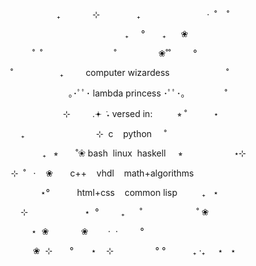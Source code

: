 <p align="center">
&nbsp;&nbsp;&nbsp;&nbsp;&nbsp;&nbsp;&nbsp;&nbsp;&nbsp;&nbsp;&nbsp;&nbsp;&nbsp;₊&nbsp;&nbsp;&nbsp;&nbsp;&nbsp;&nbsp;&nbsp;&nbsp;&nbsp;&nbsp;&nbsp;&nbsp;&nbsp;⊹&nbsp;&nbsp;&nbsp;&nbsp;&nbsp;&nbsp;&nbsp;&nbsp;&nbsp;&nbsp;&nbsp;&nbsp;&nbsp;&nbsp;&nbsp;₊&nbsp;&nbsp;&nbsp;&nbsp;&nbsp;&nbsp;&nbsp;&nbsp;&nbsp;&nbsp;&nbsp;&nbsp;&nbsp;&nbsp;&nbsp;&nbsp;&nbsp;&nbsp;&nbsp;&nbsp;&nbsp;&nbsp;&nbsp;&nbsp;&nbsp;&nbsp;&nbsp;‧&nbsp;&nbsp;˚&nbsp;&nbsp;&nbsp;&nbsp;˚
<p>
<p align="center">
&nbsp;&nbsp;&nbsp;&nbsp;&nbsp;&nbsp;&nbsp;&nbsp;&nbsp;&nbsp;&nbsp;&nbsp;&nbsp;&nbsp;&nbsp;&nbsp;&nbsp;&nbsp;&nbsp;&nbsp;&nbsp;&nbsp;&nbsp;&nbsp;&nbsp;&nbsp;&nbsp;&nbsp;&nbsp;&nbsp;&nbsp;&nbsp;&nbsp;&nbsp;&nbsp;&nbsp;&nbsp;&nbsp;&nbsp;&nbsp;&nbsp;₊&nbsp;&nbsp;&nbsp;&nbsp;&nbsp;°&nbsp;&nbsp;&nbsp;&nbsp;&nbsp;&nbsp;&nbsp;₊&nbsp;&nbsp;&nbsp;&nbsp;&nbsp;&nbsp;❀&nbsp;&nbsp;&nbsp;&nbsp;&nbsp;&nbsp;&nbsp;&nbsp;&nbsp;&nbsp;&nbsp;&nbsp;&nbsp;&nbsp;&nbsp;&nbsp;&nbsp;
<p>
<p align="center">
&nbsp;&nbsp;&nbsp;˚&nbsp;&nbsp;˚&nbsp;&nbsp;&nbsp;&nbsp;&nbsp;&nbsp;&nbsp;&nbsp;&nbsp;&nbsp;&nbsp;&nbsp;&nbsp;&nbsp;&nbsp;&nbsp;&nbsp;&nbsp;&nbsp;&nbsp;&nbsp;&nbsp;&nbsp;&nbsp;&nbsp;&nbsp;&nbsp;&nbsp;&nbsp;˚&nbsp;&nbsp;&nbsp;&nbsp;&nbsp;&nbsp;&nbsp;&nbsp;&nbsp;&nbsp;&nbsp;&nbsp;&nbsp;&nbsp;&nbsp;&nbsp;&nbsp;❀˚˚&nbsp;&nbsp;&nbsp;&nbsp;&nbsp;&nbsp;&nbsp;&nbsp;&nbsp;°&nbsp;&nbsp;&nbsp;&nbsp;&nbsp;&nbsp;&nbsp;&nbsp;&nbsp;&nbsp;&nbsp;&nbsp;&nbsp;
<p>
<p align="center">
&nbsp;˚&nbsp;&nbsp;&nbsp;&nbsp;&nbsp;&nbsp;&nbsp;&nbsp;&nbsp;&nbsp;&nbsp;&nbsp;&nbsp;&nbsp;&nbsp;&nbsp;&nbsp;&nbsp;&nbsp;₊&nbsp;&nbsp;&nbsp;&nbsp;&nbsp;&nbsp;&nbsp;&nbsp;&nbsp;computer&nbsp;wizardess&nbsp;&nbsp;&nbsp;&nbsp;&nbsp;&nbsp;&nbsp;&nbsp;&nbsp;&nbsp;&nbsp;&nbsp;&nbsp;&nbsp;&nbsp;&nbsp;&nbsp;&nbsp;&nbsp;&nbsp;&nbsp;&nbsp;&nbsp;˚&nbsp;&nbsp;&nbsp;&nbsp;&nbsp;&nbsp;&nbsp;
<p>
<p align="center">
&nbsp;&nbsp;&nbsp;&nbsp;&nbsp;&nbsp;&nbsp;&nbsp;&nbsp;&nbsp;&nbsp;&nbsp;&nbsp;&nbsp;&nbsp;&nbsp;&nbsp;&nbsp;&nbsp;&nbsp;&nbsp;&nbsp;&nbsp;&nbsp;&nbsp;&nbsp;｡･ﾟﾟ･&nbsp;lambda&nbsp;princess&nbsp;･ﾟﾟ･｡&nbsp;&nbsp;&nbsp;&nbsp;&nbsp;&nbsp;&nbsp;&nbsp;&nbsp;&nbsp;&nbsp;&nbsp;&nbsp;&nbsp;&nbsp;&nbsp;˚&nbsp;&nbsp;&nbsp;&nbsp;&nbsp;&nbsp;&nbsp;&nbsp;&nbsp;
<p>
<p align="center">
&nbsp;&nbsp;&nbsp;&nbsp;&nbsp;&nbsp;&nbsp;&nbsp;&nbsp;&nbsp;&nbsp;&nbsp;&nbsp;&nbsp;&nbsp;&nbsp;&nbsp;&nbsp;&nbsp;⊹&nbsp;&nbsp;&nbsp;&nbsp;&nbsp;&nbsp;&nbsp;&nbsp;&nbsp;.𖥔&nbsp;݁&nbsp;˖&nbsp;versed&nbsp;in:&nbsp;&nbsp;&nbsp;&nbsp;&nbsp;&nbsp;&nbsp;&nbsp;&nbsp;&nbsp;⭒&nbsp;˚&nbsp;&nbsp;&nbsp;&nbsp;&nbsp;&nbsp;&nbsp;&nbsp;&nbsp;&nbsp;&nbsp;⋆&nbsp;&nbsp;&nbsp;&nbsp;&nbsp;&nbsp;&nbsp;&nbsp;
<p>
<p align="center">
&nbsp;₊&nbsp;&nbsp;&nbsp;&nbsp;&nbsp;&nbsp;&nbsp;&nbsp;&nbsp;&nbsp;&nbsp;&nbsp;&nbsp;&nbsp;&nbsp;&nbsp;&nbsp;&nbsp;&nbsp;&nbsp;&nbsp;&nbsp;&nbsp;&nbsp;&nbsp;&nbsp;&nbsp;&nbsp;&nbsp;⊹&nbsp;&nbsp;c&nbsp;&nbsp;&nbsp;&nbsp;python&nbsp;&nbsp;&nbsp;&nbsp;&nbsp;˚&nbsp;&nbsp;&nbsp;&nbsp;&nbsp;&nbsp;&nbsp;&nbsp;&nbsp;&nbsp;&nbsp;&nbsp;&nbsp;&nbsp;&nbsp;&nbsp;&nbsp;&nbsp;&nbsp;&nbsp;&nbsp;&nbsp;&nbsp;&nbsp;&nbsp;&nbsp;&nbsp;&nbsp;
<p>
<p align="center">
&nbsp;&nbsp;&nbsp;&nbsp;&nbsp;&nbsp;&nbsp;&nbsp;&nbsp;&nbsp;&nbsp;&nbsp;&nbsp;&nbsp;&nbsp;₊&nbsp;&nbsp;&nbsp;⭒&nbsp;&nbsp;&nbsp;&nbsp;&nbsp;&nbsp;&nbsp;˚❀&nbsp;bash&nbsp;&nbsp;linux&nbsp;&nbsp;haskell&nbsp;&nbsp;&nbsp;&nbsp;&nbsp;⭒&nbsp;&nbsp;&nbsp;&nbsp;&nbsp;&nbsp;&nbsp;&nbsp;&nbsp;&nbsp;&nbsp;&nbsp;&nbsp;&nbsp;&nbsp;&nbsp;&nbsp;&nbsp;&nbsp;&nbsp;&nbsp;⋆⊹&nbsp;
<p>
<p align="center">
&nbsp;&nbsp;&nbsp;&nbsp;&nbsp;⊹&nbsp;&nbsp;˚&nbsp;&nbsp;&nbsp;‧&nbsp;&nbsp;&nbsp;&nbsp;❀&nbsp;&nbsp;&nbsp;&nbsp;&nbsp;&nbsp;&nbsp;c++&nbsp;&nbsp;&nbsp;&nbsp;vhdl&nbsp;&nbsp;&nbsp;&nbsp;math+algorithms&nbsp;&nbsp;&nbsp;&nbsp;&nbsp;&nbsp;&nbsp;&nbsp;&nbsp;&nbsp;&nbsp;&nbsp;&nbsp;&nbsp;&nbsp;&nbsp;&nbsp;&nbsp;&nbsp;&nbsp;&nbsp;&nbsp;&nbsp;&nbsp;&nbsp;
<p>
<p align="center">
&nbsp;&nbsp;&nbsp;&nbsp;&nbsp;&nbsp;&nbsp;&nbsp;&nbsp;&nbsp;&nbsp;&nbsp;&nbsp;&nbsp;&nbsp;⋆°&nbsp;&nbsp;&nbsp;&nbsp;&nbsp;&nbsp;&nbsp;&nbsp;&nbsp;&nbsp;&nbsp;html+css&nbsp;&nbsp;&nbsp;&nbsp;common&nbsp;lisp&nbsp;&nbsp;&nbsp;&nbsp;&nbsp;&nbsp;&nbsp;&nbsp;&nbsp;&nbsp;₊&nbsp;&nbsp;&nbsp;⋆&nbsp;&nbsp;&nbsp;&nbsp;&nbsp;&nbsp;&nbsp;&nbsp;&nbsp;&nbsp;&nbsp;&nbsp;&nbsp;
<p>
<p align="center">
⊹&nbsp;&nbsp;&nbsp;&nbsp;&nbsp;&nbsp;&nbsp;&nbsp;&nbsp;&nbsp;&nbsp;&nbsp;&nbsp;&nbsp;&nbsp;&nbsp;&nbsp;&nbsp;&nbsp;&nbsp;&nbsp;&nbsp;&nbsp;⋆&nbsp;&nbsp;°&nbsp;&nbsp;&nbsp;&nbsp;&nbsp;&nbsp;&nbsp;&nbsp;&nbsp;₊&nbsp;&nbsp;&nbsp;&nbsp;&nbsp;&nbsp;˚&nbsp;&nbsp;&nbsp;&nbsp;&nbsp;&nbsp;&nbsp;&nbsp;&nbsp;&nbsp;&nbsp;&nbsp;&nbsp;&nbsp;&nbsp;&nbsp;&nbsp;&nbsp;&nbsp;&nbsp;&nbsp;&nbsp;˚&nbsp;❀&nbsp;&nbsp;&nbsp;&nbsp;&nbsp;&nbsp;&nbsp;&nbsp;&nbsp;&nbsp;
<p>
<p align="center">
&nbsp;&nbsp;&nbsp;&nbsp;⋆&nbsp;&nbsp;❀&nbsp;&nbsp;&nbsp;&nbsp;&nbsp;&nbsp;&nbsp;&nbsp;&nbsp;&nbsp;&nbsp;&nbsp;&nbsp;❀&nbsp;&nbsp;&nbsp;&nbsp;&nbsp;&nbsp;&nbsp;&nbsp;‧&nbsp;&nbsp;‧&nbsp;&nbsp;&nbsp;&nbsp;&nbsp;&nbsp;&nbsp;&nbsp;&nbsp;°&nbsp;&nbsp;&nbsp;&nbsp;&nbsp;&nbsp;&nbsp;&nbsp;&nbsp;&nbsp;&nbsp;&nbsp;&nbsp;&nbsp;&nbsp;&nbsp;&nbsp;&nbsp;&nbsp;&nbsp;&nbsp;&nbsp;&nbsp;&nbsp;&nbsp;&nbsp;&nbsp;&nbsp;&nbsp;&nbsp;&nbsp;&nbsp;&nbsp;&nbsp;&nbsp;&nbsp;
<p>
<p align="center">
&nbsp;&nbsp;&nbsp;&nbsp;&nbsp;&nbsp;&nbsp;&nbsp;❀&nbsp;&nbsp;⊹&nbsp;&nbsp;&nbsp;&nbsp;&nbsp;&nbsp;&nbsp;°&nbsp;&nbsp;&nbsp;&nbsp;&nbsp;&nbsp;&nbsp;⋆&nbsp;&nbsp;&nbsp;&nbsp;⊹&nbsp;&nbsp;&nbsp;&nbsp;&nbsp;&nbsp;&nbsp;&nbsp;&nbsp;&nbsp;&nbsp;&nbsp;&nbsp;&nbsp;&nbsp;&nbsp;&nbsp;°&nbsp;°&nbsp;&nbsp;&nbsp;&nbsp;&nbsp;&nbsp;&nbsp;&nbsp;&nbsp;&nbsp;&nbsp;₊&nbsp;‧₊&nbsp;&nbsp;&nbsp;&nbsp;&nbsp;⋆&nbsp;&nbsp;&nbsp;⋆&nbsp;&nbsp;
<p>
